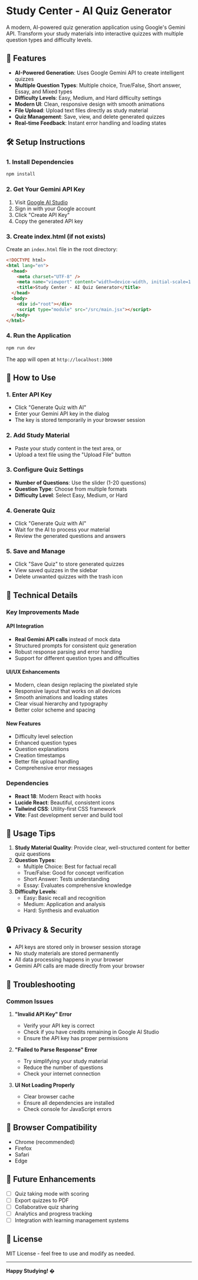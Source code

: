 # Study Center - AI Quiz Generator

A modern, AI-powered quiz generation application using Google's Gemini API. Transform your study materials into interactive quizzes with multiple question types and difficulty levels.

## 🚀 Features

- **AI-Powered Generation**: Uses Google Gemini API to create intelligent quizzes
- **Multiple Question Types**: Multiple choice, True/False, Short answer, Essay, and Mixed types
- **Difficulty Levels**: Easy, Medium, and Hard difficulty settings
- **Modern UI**: Clean, responsive design with smooth animations
- **File Upload**: Upload text files directly as study material
- **Quiz Management**: Save, view, and delete generated quizzes
- **Real-time Feedback**: Instant error handling and loading states

## 🛠️ Setup Instructions

### 1. Install Dependencies

```bash
npm install
```

### 2. Get Your Gemini API Key

1. Visit [Google AI Studio](https://makersuite.google.com/app/apikey)
2. Sign in with your Google account
3. Click "Create API Key"
4. Copy the generated API key

### 3. Create index.html (if not exists)

Create an `index.html` file in the root directory:

```html
<!DOCTYPE html>
<html lang="en">
  <head>
    <meta charset="UTF-8" />
    <meta name="viewport" content="width=device-width, initial-scale=1.0" />
    <title>Study Center - AI Quiz Generator</title>
  </head>
  <body>
    <div id="root"></div>
    <script type="module" src="/src/main.jsx"></script>
  </body>
</html>
```

### 4. Run the Application

```bash
npm run dev
```

The app will open at `http://localhost:3000`

## 📖 How to Use

### 1. Enter API Key
- Click "Generate Quiz with AI"
- Enter your Gemini API key in the dialog
- The key is stored temporarily in your browser session

### 2. Add Study Material
- Paste your study content in the text area, or
- Upload a text file using the "Upload File" button

### 3. Configure Quiz Settings
- **Number of Questions**: Use the slider (1-20 questions)
- **Question Type**: Choose from multiple formats
- **Difficulty Level**: Select Easy, Medium, or Hard

### 4. Generate Quiz
- Click "Generate Quiz with AI"
- Wait for the AI to process your material
- Review the generated questions and answers

### 5. Save and Manage
- Click "Save Quiz" to store generated quizzes
- View saved quizzes in the sidebar
- Delete unwanted quizzes with the trash icon

## 🔧 Technical Details

### Key Improvements Made

#### API Integration
- **Real Gemini API calls** instead of mock data
- Structured prompts for consistent quiz generation
- Robust response parsing and error handling
- Support for different question types and difficulties

#### UI/UX Enhancements
- Modern, clean design replacing the pixelated style
- Responsive layout that works on all devices
- Smooth animations and loading states
- Clear visual hierarchy and typography
- Better color scheme and spacing

#### New Features
- Difficulty level selection
- Enhanced question types
- Question explanations
- Creation timestamps
- Better file upload handling
- Comprehensive error messages

### Dependencies

- **React 18**: Modern React with hooks
- **Lucide React**: Beautiful, consistent icons
- **Tailwind CSS**: Utility-first CSS framework
- **Vite**: Fast development server and build tool

## 🌟 Usage Tips

1. **Study Material Quality**: Provide clear, well-structured content for better quiz questions
2. **Question Types**: 
   - Multiple Choice: Best for factual recall
   - True/False: Good for concept verification
   - Short Answer: Tests understanding
   - Essay: Evaluates comprehensive knowledge
3. **Difficulty Levels**:
   - Easy: Basic recall and recognition
   - Medium: Application and analysis
   - Hard: Synthesis and evaluation

## 🔒 Privacy & Security

- API keys are stored only in browser session storage
- No study materials are stored permanently
- All data processing happens in your browser
- Gemini API calls are made directly from your browser

## 🐛 Troubleshooting

### Common Issues

1. **"Invalid API Key" Error**
   - Verify your API key is correct
   - Check if you have credits remaining in Google AI Studio
   - Ensure the API key has proper permissions

2. **"Failed to Parse Response" Error**
   - Try simplifying your study material
   - Reduce the number of questions
   - Check your internet connection

3. **UI Not Loading Properly**
   - Clear browser cache
   - Ensure all dependencies are installed
   - Check console for JavaScript errors

## 📱 Browser Compatibility

- Chrome (recommended)
- Firefox
- Safari
- Edge

## 🚀 Future Enhancements

- [ ] Quiz taking mode with scoring
- [ ] Export quizzes to PDF
- [ ] Collaborative quiz sharing
- [ ] Analytics and progress tracking
- [ ] Integration with learning management systems

## 📄 License

MIT License - feel free to use and modify as needed.

---

**Happy Studying! �**
